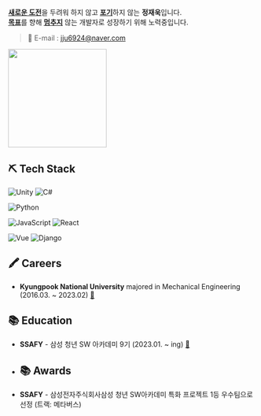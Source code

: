
[**새로운 도전**](#)을 두려워 하지 않고 [**포기**](#)하지 않는 **정재욱**입니다.  
[**목표**](#)를 향해 [**멈추지**](#) 않는 개발자로 성장하기 위해 노력중입니다.

> 📧 E-mail : jju6924@naver.com

<img src="https://media.tenor.com/wOlC5m7NikkAAAAd/%EC%A0%9C%EB%A6%AC%EC%9D%B8%EC%82%AC-%EC%A1%B4%EC%A4%91.gif" height="200px" />

## ⛏ Tech Stack

![Unity](https://img.shields.io/badge/-Unity-000000?&style=flat-square&logo=unity&logoColor=white) 
![C#](https://img.shields.io/badge/-Csharp-99CC00?style=flat-square&logo=Csharp&logoColor=white) 

![Python](https://img.shields.io/badge/Python-3776AB?style=flat-square&logo=Python&logoColor=white) 

![JavaScript](https://img.shields.io/badge/JavaScript-F7DF1E?style=flat-square&logo=JavaScript&logoColor=white)
![React](https://img.shields.io/badge/React-61DAFB?style=flat-square&logo=React&logoColor=white)

![Vue](https://img.shields.io/badge/Vue-4FC08D?style=flat-square&logo=Vue.js&logoColor=white)
![Django](https://img.shields.io/badge/Django-61DAFB?style=flat-square&logo=Django&logoColor=white)


## 🖍 Careers

- **Kyungpook National University** majored in Mechanical Engineering (2016.03. ~ 2023.02) [:link:](https://www.knu.ac.kr/wbbs/wbbs/main/main.action.jsp)

## 📚 Education

- **SSAFY** - 삼성 청년 SW 아카데미 9기 (2023.01. ~ ing) [:link:](https://www.ssafy.com/ksp/jsp/swp/swpMain.jsp)

- ## 📚 Awards

- **SSAFY** - 삼성전자주식회사삼성 청년 SW아카데미 특화 프로젝트 1등 우수팀으로 선정 (트랙: 메타버스)
